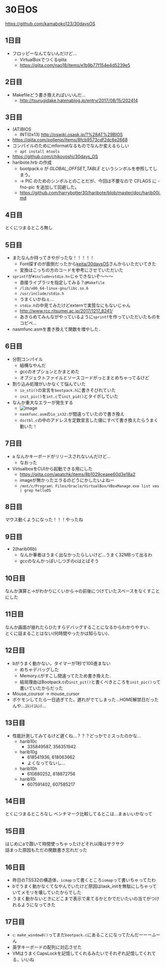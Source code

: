 # 30日OS

<https://github.com/kamaboko123/30daysOS>

## 1日目

- フロッピーなんてないんだけど...
  - VirtualBoxでつくるqiita
  - <https://qiita.com/nao18/items/e1b9b77f154e4d5239e5>

## 2日目

- Makefileどう書き換えればいいんだ...
  - <http://tsurugidake.hatenablog.jp/entry/2017/08/15/202414>

## 3日目

- (AT)BIOS
  - INT(0x13) <http://oswiki.osask.jp/?%28AT%29BIOS>
- <https://qiita.com/pollenjp/items/8fcb9573cdf2dc6e2668>
- コンパイルのためにmformatなるものでなんか変えるらしい
  - `apt install mtools`
- <https://github.com/chikoyoshi/30days_OS>
- haribote.hrb の作成
  - bootpack.o が _GLOBAL_OFFSET_TABLE_ というシンボルを参照してしまう。
  - -> PIC のためのシンボルとのことだが、今回は不要なので CFLAGS に -fno-pic を追加して回避した。
  - <https://github.com/harrybotter30/haribote/blob/master/doc/harib00i.md>

## 4日目

とくにつまるところ無し

## 5日目

- またなんか持ってきやがったな！！！！！
  - Font探すのが面倒だったから[keita/30daysOS](https://github.com/keita99/30dayOS/blob/master/day_05/harib02e/hankaku.txt)さんからいただいてきた
  - 変換はこっちの方のコードを参考にさせていただいた
- `sprintf`が`#include<stdio.h>`じゃできないぞ～～～
  - 直接ライブラリを指定してみる？`@Makefile`
  - `/lib/x86_64-linux-gnu/libc.so.6`
  - `/usr/include/stdio.h`
  - うまくいかねぇ...
  - `stdio.h`の中見てみたけどexternで実質なにもないじゃん
  - <http://www.rcc.ritsumei.ac.jp/2017/1217_8241/>
  - あきらめてみんながやっているように`sprintf`を作っていただいたものをコピペ...
- nasmfunc.asmを書き換えて関数を増やした．

## 6日目

- 分割コンパイル
  - 結構なやんだ
  - gccのオプションとかまとめた
  - オブジェクトファイルとソースコードがっとまとめちゃってるけど
- 割り込み処理がいかなくて悩んでいた
  - `io_sti()`の宣言を`bootpack.h`に書きそびれていた
  - `init_pic()`を`int.c`で`init_pid()`とタイポしていた
- なんか重大なエラーが発生する
  - ![image](https://pbs.twimg.com/media/EP8Hm3TX0AE7UD1.png)
  - `nasmfunc.asm`の`io_in32:`が間違っていたので書き換え
  - `dsctbl.c`の中のアドレスを定数宣言した値にすべて書き換えたらうまく動いた！

## 7日目

- a なんかキーボードがリリースされないんだけど...
  - なおった
- VirtualboxをCUIから起動できる用にした
  - <https://qiita.com/apatchk/items/8b1029ceaee60d3e18a2>
  - imageが無かったエラるのどうにかしたいよねー
  - `/mnt/c/Program\ Files/Oracle/VirtualBox/VBoxManage.exe list vms | grep helloOS`

## 8日目

マウス動くようになった！！！やったね

## 9日目

- 2(harib06b)
  - なんか筆者はうまく出なかったらしいけど...うまく32MBって出るわ
  - gccのなんかっぽいしつぎのcはとばそう

## 10日目

なんか演算と->がわかりにくいから->の前後につけていたスペースをなくすことにした

## 11日目

なんか画面が崩れたらひたすらデバッグすることになるからわかりやすい．  
とくに詰まることはない(何時間やったかは知らない)．

## 12日目

- bがうまく動かない，タイマーが1秒で100進まない
  - めちゃデバッグした
  - Memory.cがすこし間違ってたため書き換えた．
  - 結局理由はBootpack.cの`init_pit()`と書くべきところを`init_pic()`って書いていたからだった
- Mouse_coursor -> mouse_cursor
- ポケモンしてたら一日過ぎてた，遅れがでてしまった...HOME解禁日だったんや...ﾕﾙｼﾃﾕﾙｼﾃ...

## 13日目

- 性能計測してみてるけど遅くね...？？？どっかでミスったのかな...
  - harib10c
    - 335849587, 356351942
  - harib10g
    - 618541936, 618063662
    - よくなってないし...
  - harib10h
    - 610880252, 618872756
  - harib10i
    - 607591402, 607585217

## 14日目

とくにつまるところなし
ベンチマーク比較してるとこは...まぁいいかなって

## 15日目

はじめにaで躓いて時間使っちゃったけどそれ以降はサクサク  
詰まった原因もただの関数書き忘れだった

## 16日目

- 昨日のTSS32の構造体，`icmap`って書くところ`iomap`って書いちゃってたわ
- bでうまく動かなくてなやんでいたけど原因はtask_initを無駄にしちゃっていてメモリを壊していたからでした
- うまく動かないときにどこまで表示で来てるかとかでだいたいの当てがつけれるようになってきた

## 17日目

- `c`: `make_window8()`ってまだ`bootpack.c`にあることになってたんだーーーふーん
- 英字キーボードの配列に対応させた
- VMはうまくCapsLockを記憶してくれるみたいでそれぞれ記憶してくれてる，いいね
